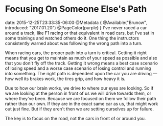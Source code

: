 # Focusing On Someone Else's Path
date: 2015-12-25T23:33:35-06:00
@Metadata {
  @Available("Brunow", introduced: "2017.01.20")
  @PageColor(purple)
}
I've never raced a car around a track, like F1 racing or that equivalent in road cars, but I've sat in some trainings and watched others do it. One thing the instructors consistently warned about was following the wrong path into a turn.

When racing cars, the proper path into a turn is critical. Getting it right means that you get to maintain as much of your speed as possible and also that you don't fly off the track. Getting it wrong means a best case scenario of losing speed and a worse case scenario of losing control and running into something. The right path is dependent upon the car you are driving &mdash; how well its brakes work, the tires grip, and how heavy it is.

Due to how our brain works, we drive to where our eyes are looking. So if we are looking at the person in front of us we will drive towards them, or where they've been. Because we are focused on them we follow their path rather than our own. If they are in the exact same car as us, that might work out just fine. But if they aren't then we are setting ourselves up for failure.

The key is to focus on the road, not the cars in front of or around you.
